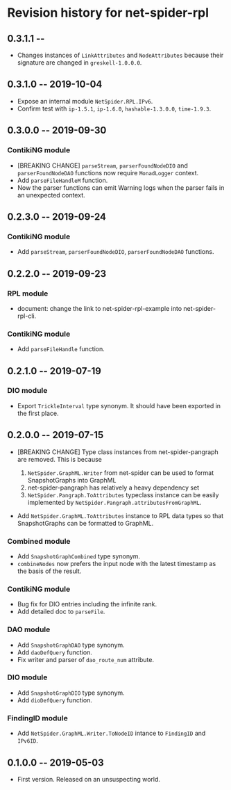 # Revision history for net-spider-rpl

## 0.3.1.1  --

* Changes instances of `LinkAttributes` and `NodeAttributes` because
  their signature are changed in `greskell-1.0.0.0`.


## 0.3.1.0  -- 2019-10-04

* Expose an internal module `NetSpider.RPL.IPv6`.
* Confirm test with `ip-1.5.1`, `ip-1.6.0`, `hashable-1.3.0.0`, `time-1.9.3`.

## 0.3.0.0  -- 2019-09-30

### ContikiNG module

* [BREAKING CHANGE] `parseStream`, `parserFoundNodeDIO` and
  `parserFoundNodeDAO` functions now require `MonadLogger` context.
* Add `parseFileHandleM` function.
* Now the parser functions can emit Warning logs when the parser fails
  in an unexpected context.


## 0.2.3.0  -- 2019-09-24

### ContikiNG module

* Add `parseStream`, `parserFoundNodeDIO`, `parserFoundNodeDAO` functions.


## 0.2.2.0  -- 2019-09-23

### RPL module

* document: change the link to net-spider-rpl-example into
  net-spider-rpl-cli.

### ContikiNG module

* Add `parseFileHandle` function.


## 0.2.1.0  -- 2019-07-19

### DIO module

* Export `TrickleInterval` type synonym. It should have been exported
  in the first place.


## 0.2.0.0  -- 2019-07-15

* [BREAKING CHANGE] Type class instances from net-spider-pangraph are
  removed. This is because

    1. `NetSpider.GraphML.Writer` from net-spider can be used to
       format SnapshotGraphs into GraphML
    2. net-spider-pangraph has relatively a heavy dependency set
    3. `NetSpider.Pangraph.ToAttributes` typeclass instance can be
       easily implemented by `NetSpider.Pangraph.attributesFromGraphML`.

* Add `NetSpider.GraphML.ToAttributes` instance to RPL data types so
  that SnapshotGraphs can be formatted to GraphML.

### Combined module

* Add `SnapshotGraphCombined` type synonym.
* `combineNodes` now prefers the input node with the latest timestamp
  as the basis of the result.

### ContikiNG module

* Bug fix for DIO entries including the infinite rank.
* Add detailed doc to `parseFile`.

### DAO module

* Add `SnapshotGraphDAO` type synonym.
* Add `daoDefQuery` function.
* Fix writer and parser of `dao_route_num` attribute.

### DIO module

* Add `SnapshotGraphDIO` type synonym.
* Add `dioDefQuery` function.

### FindingID module

* Add `NetSpider.GraphML.Writer.ToNodeID` intance to `FindingID` and
  `IPv6ID`.


## 0.1.0.0  -- 2019-05-03

* First version. Released on an unsuspecting world.
